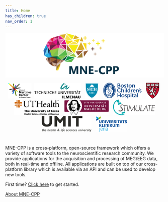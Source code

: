 ```yaml
---
title: Home
has_children: true
nav_order: 1
---
```


![A framework for electrophysiology](images/partners.png)

<html>
   <footer class="footer">
   <div class="container institutions" style="text-align: center">
      <a href="https://martinos.org/" target="_blank"><img style="max-height:50px;height:auto;width:auto;" src="images/institution_logos/martinos.svg" title="Athinoula A. Martinos Center for Biomedical Imaging" alt="Athinoula A. Martinos Center for Biomedical Imaging"/></a>
      <a href="https://www.tu-ilmenau.de/" target="_blank"><img style="max-height:50px;height:auto;width:auto;" src="images/institution_logos/Ilmenau.svg" title="Technische Universität Ilmenau" hspace="5" alt="Technische Universität Ilmenau"/></a>        
      <a href="https://www.massgeneral.org/" target="_blank"><img style="max-height:50px;height:auto;width:auto;" src="images/institution_logos/MGH.svg" title="Massachusetts General Hospital" hspace="5" alt="Massachusetts General Hospital"/></a>
      <a href="http://www.childrenshospital.org/" target="_blank"><img style="max-height:50px;height:auto;width:auto;" src="images/institution_logos/bch.svg" title="Boston Children's Hospital" hspace="5" alt="Boston Children's Hospital"/></a>
      <a href="https://hms.harvard.edu/" target="_blank"><img style="max-height:50px;height:auto;width:auto;" src="images/institution_logos/harvard.svg" title="Harvard Medical School" hspace="5" alt="Harvard Medical School"/></a>
      <a href="https://www.uth.edu/" target="_blank"><img style="max-height:50px;height:auto;width:auto;" src="images/institution_logos/uthealth.svg" title="The University of Texas Health Science Center at Houston" hspace="5" alt="The University of Texas Health Science Center at Houston"/></a>      
      <a href="https://www.uni-magdeburg.de/" target="_blank"><img style="max-height:50px;height:auto;width:auto;" src="images/institution_logos/magdeburg.svg" title="Universität Magdeburg" hspace="5" alt="Universität Magdeburg"/></a>
      <a href="https://www.forschungscampus-stimulate.de/" target="_blank"><img style="max-height:50px;height:auto;width:auto;" src="images/institution_logos/stimulate_magdeburg.svg" title="Forschungscampus Stmulate" hspace="5" alt="Forschungscampus Stmulate"/></a>
      <a href="https://umit.at/" target="_blank"><img style="max-height:50px;height:auto;width:auto;" src="images/institution_logos/umit.svg" title="UMIT" hspace="5" alt="UMIT"/></a>
      <a href="https://www.uniklinikum-jena.de/" target="_blank"><img style="max-height:50px;height:auto;width:auto;" src="images/institution_logos/jena.svg" title="Universitätsklinikum Jena" hspace="5" alt="Universitätsklinikum Jena"/></a>
   </div>
   </footer>
   <span style="display:block; height:25px;"></span>
</html>

MNE-CPP is a cross-platform, open-source framework which offers a variety of software tools to the neuroscientific research community. We provide applications for the acquisition and processing of MEG/EEG data, both in real-time and offline. All applications are built on top of our cross-platform library which is available via an API and can be used to develop new tools.

First time? [Click here](pages/started/started.md) to get started.

[About MNE-CPP](overview.md)

